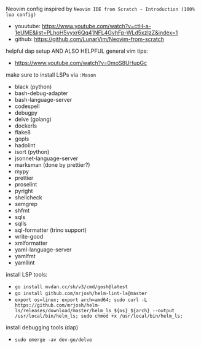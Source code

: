 Neovim config inspired by `Neovim IDE from Scratch - Introduction (100% lua config)`

- youutube: https://www.youtube.com/watch?v=ctH-a-1eUME&list=PLhoH5vyxr6Qq41NFL4GvhFp-WLd5xzIzZ&index=1
- github: https://github.com/LunarVim/Neovim-from-scratch

helpful dap setup AND ALSO HELPFUL general vim tips:

- https://www.youtube.com/watch?v=0moS8UHupGc

make sure to install LSPs via `:Mason`

- black (python)
- bash-debug-adapter
- bash-language-server
- codespell
- debugpy
- delve (golang)
- dockerls
- flake8
- gopls
- hadolint
- isort (python)
- jsonnet-language-server
- marksman (done by prettier?)
- mypy
- prettier
- proselint
- pyright
- shellcheck
- semgrep
- shfmt
- sqls
- sqlls
- sql-formatter (trino support)
- write-good
- xmlformatter
- yaml-language-server
- yamlfmt
- yamllint

install LSP tools:

- `go install mvdan.cc/sh/v3/cmd/gosh@latest`
- `go install github.com/mrjosh/helm-lint-ls@master`
- `export os=linux; export arch=amd64; sudo curl -L https://github.com/mrjosh/helm-ls/releases/download/master/helm_ls_${os}_${arch} --output /usr/local/bin/helm_ls; sudo chmod +x /usr/local/bin/helm_ls;`

install debugging tools (dap)

- `sudo emerge -av dev-go/delve`
